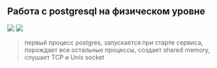 ## Работа с postgresql на физическом уровне


<image src="img/server_process.png">

<image src="img/server_process_shared_memory.png">

> первый процесс postgres, запускается при старте сервиса, порождает все остальные процессы, создает shared memory, слушает TCP и Unix socket

